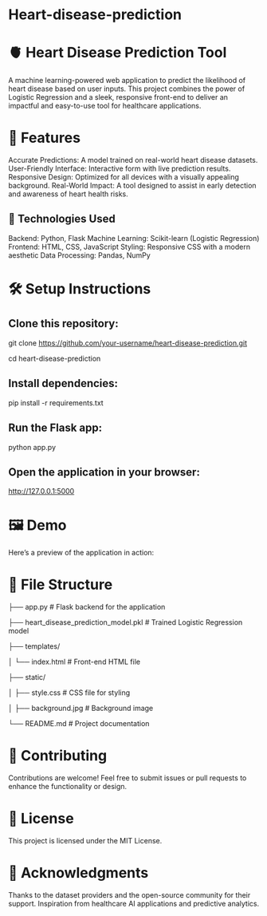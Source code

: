# Heart-disease-prediction
# 🫀 Heart Disease Prediction Tool
A machine learning-powered web application to predict the likelihood of heart disease based on user inputs. This project combines the power of Logistic Regression and a sleek, responsive front-end to deliver an impactful and easy-to-use tool for healthcare applications.

# 🚀 Features
Accurate Predictions: A model trained on real-world heart disease datasets.
User-Friendly Interface: Interactive form with live prediction results.
Responsive Design: Optimized for all devices with a visually appealing background.
Real-World Impact: A tool designed to assist in early detection and awareness of heart health risks.
## 🔧 Technologies Used
Backend: Python, Flask
Machine Learning: Scikit-learn (Logistic Regression)
Frontend: HTML, CSS, JavaScript
Styling: Responsive CSS with a modern aesthetic
Data Processing: Pandas, NumPy
# 🛠️ Setup Instructions

## Clone this repository:

git clone https://github.com/your-username/heart-disease-prediction.git

cd heart-disease-prediction

## Install dependencies:

pip install -r requirements.txt

## Run the Flask app:

python app.py

## Open the application in your browser:

http://127.0.0.1:5000

# 🖼️ Demo
Here’s a preview of the application in action:


# 📁 File Structure

├── app.py                # Flask backend for the application

├── heart_disease_prediction_model.pkl  # Trained Logistic Regression model

├── templates/

│   └── index.html        # Front-end HTML file

├── static/

│   ├── style.css         # CSS file for styling

│   ├── background.jpg    # Background image

└── README.md             # Project documentation
# 🤝 Contributing
Contributions are welcome! Feel free to submit issues or pull requests to enhance the functionality or design.

# 📜 License
This project is licensed under the MIT License.

# 🙌 Acknowledgments
Thanks to the dataset providers and the open-source community for their support.
Inspiration from healthcare AI applications and predictive analytics.
